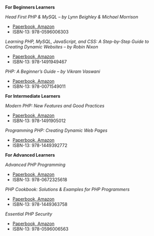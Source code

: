 **For Beginners Learners**

*Head First PHP & MySQL – by Lynn Beighley & Michael Morrison*
- [Paperbook, Amazon](https://www.amazon.com/Head-First-PHP-MySQL-Brain-Friendly/dp/0596006306)
- ISBN-13: 978-0596006303

*Learning PHP, MySQL, JavaScript, and CSS: A Step-by-Step Guide to Creating Dynamic Websites – by Robin Nixon*
- [Paperbook, Amazon](https://www.amazon.com/Learning-MySQL-JavaScript-HTML5-Step/dp/1491949465)
- ISBN-13: 978-1491949467

*PHP: A Beginner’s Guide – by Vikram Vaswani*
- [Paperbook, Amazon](https://www.amazon.com/PHP-BEGINNERS-GUIDE-Vikram-Vaswani/dp/0071549013/)
- ISBN-13: 978-0071549011

**For Intermediate Learners**

*Modern PHP: New Features and Good Practices*
- [Paperbook, Amazon](https://www.amazon.com/Modern-PHP-Features-Good-Practices/dp/1491905018)
- ISBN-13: 978-1491905012

*Programming PHP: Creating Dynamic Web Pages*
- [Paperbook, Amazon](https://www.amazon.com/Programming-PHP-Kevin-Tatroe/dp/1449392776)
- ISBN-13: 978-1449392772

**For Advanced Learners**

*Advanced PHP Programming*
- [Paperbook, Amazon](https://www.amazon.com/Advanced-PHP-Programming-George-Schlossnagle/dp/0672325616)
- ISBN-13: 978-0672325618

*PHP Cookbook: Solutions & Examples for PHP Programmers*
- [Paperbook, Amazon](https://www.amazon.com/PHP-Cookbook-Solutions-Examples-Programmers/dp/144936375X)
- ISBN-13: 978-1449363758

*Essential PHP Security*
- [Paperbook, Amazon](https://www.amazon.com/Essential-PHP-Security-Chris-Shiflett/dp/059600656X)
- ISBN-13: 978-0596006563
